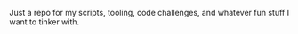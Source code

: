 Just a repo for my scripts, tooling, code challenges, and whatever fun stuff I want to tinker with.
